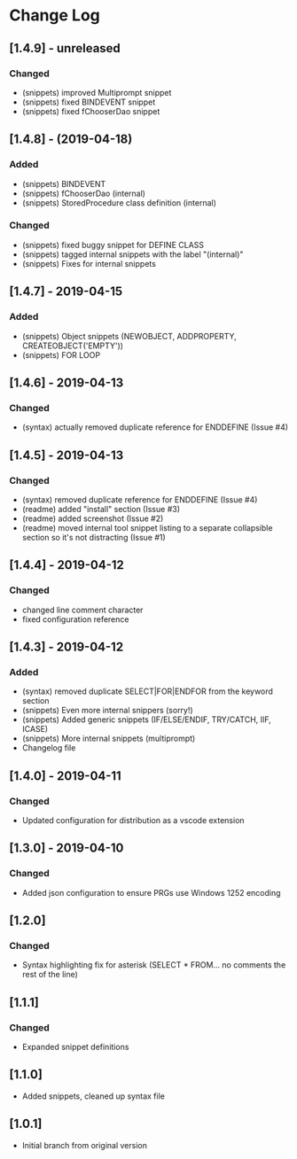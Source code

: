 # Change Log
## [1.4.9] - unreleased
### Changed
- (snippets) improved Multiprompt snippet
- (snippets) fixed BINDEVENT snippet
- (snippets) fixed fChooserDao snippet

## [1.4.8] - (2019-04-18)
### Added
- (snippets) BINDEVENT
- (snippets) fChooserDao (internal)
- (snippets) StoredProcedure class definition (internal)

### Changed
- (snippets) fixed buggy snippet for DEFINE CLASS 
- (snippets) tagged internal snippets with the label "(internal)"
- (snippets) Fixes for internal snippets

## [1.4.7] - 2019-04-15
### Added
- (snippets) Object snippets (NEWOBJECT, ADDPROPERTY, CREATEOBJECT('EMPTY'))
- (snippets) FOR LOOP

## [1.4.6] - 2019-04-13
### Changed
- (syntax) actually removed duplicate reference for ENDDEFINE (Issue #4)

## [1.4.5] - 2019-04-13
### Changed
- (syntax) removed duplicate reference for ENDDEFINE (Issue #4)
- (readme) added "install" section (Issue #3)
- (readme) added screenshot (Issue #2)
- (readme) moved internal tool snippet listing to a separate collapsible section so it's not distracting (Issue #1)

## [1.4.4] - 2019-04-12
### Changed
- changed line comment character
- fixed configuration reference

## [1.4.3] - 2019-04-12 
### Added
- (syntax) removed duplicate SELECT|FOR|ENDFOR from the keyword section
- (snippets) Even more internal snippers (sorry!)
- (snippets) Added generic snippets (IF/ELSE/ENDIF, TRY/CATCH, IIF, ICASE)
- (snippets) More internal snippets (multiprompt)
- Changelog file 

## [1.4.0] - 2019-04-11 
### Changed
- Updated configuration for distribution as a vscode extension

## [1.3.0] - 2019-04-10
### Changed
- Added json configuration to ensure PRGs use Windows 1252 encoding

## [1.2.0]
### Changed
- Syntax highlighting fix for asterisk (SELECT * FROM... no comments the rest of the line)

## [1.1.1]
### Changed
- Expanded snippet definitions

## [1.1.0]
- Added snippets, cleaned up syntax file

## [1.0.1]
- Initial branch from original version